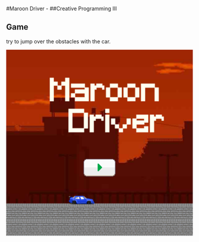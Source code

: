 #Maroon Driver - ##Creative Programming III

## Game
try to jump over the obstacles with the car.

![Screenshot of Game](/assets/screenShot2.png)
